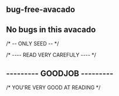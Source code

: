 
## bug-free-avacado ##
## No bugs in this avacado ##

/* -- ONLY SEED -- */

/* ---- READ VERY CAREFULY ---- */

## --------- GOODJOB --------- ##

/* YOU'RE VERY GOOD AT READING */
